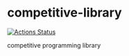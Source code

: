 # competitive-library

[![Actions Status](https://github.com/to-omer/competitive-library/workflows/verify/badge.svg)](https://github.com/to-omer/competitive-library/actions)

competitive programming library
